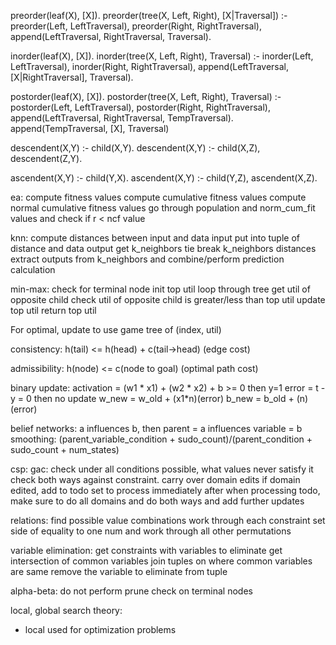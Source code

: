 preorder(leaf(X), [X]).
preorder(tree(X, Left, Right), [X|Traversal]) :-
    preorder(Left, LeftTraversal),
    preorder(Right, RightTraversal),
    append(LeftTraversal, RightTraversal, Traversal).

inorder(leaf(X), [X]).
inorder(tree(X, Left, Right), Traversal) :-
    inorder(Left, LeftTraversal),
    inorder(Right, RightTraversal),
    append(LeftTraversal, [X|RightTraversal], Traversal).

postorder(leaf(X), [X]).
postorder(tree(X, Left, Right), Traversal) :-
    postorder(Left, LeftTraversal),
    postorder(Right, RightTraversal),
    append(LeftTraversal, RightTraversal, TempTraversal).
    append(TempTraversal, [X], Traversal)

descendent(X,Y) :- child(X,Y).
descendent(X,Y) :- child(X,Z), descendent(Z,Y).

ascendent(X,Y) :- child(Y,X).
ascendent(X,Y) :- child(Y,Z), ascendent(X,Z).

ea:
compute fitness values
compute cumulative fitness values
compute normal cumulative fitness values
go through population and norm_cum_fit values and check if r < ncf value

knn:
compute distances between input and data input
put into tuple of distance and data output
get k_neighbors
tie break k_neighbors distances
extract outputs from k_neighbors and combine/perform prediction calculation

min-max:
check for terminal node
init top util
loop through tree
get util of opposite child
check util of opposite child is greater/less than top util
update top util
return top util

For optimal, update to use game tree of (index, util)

consistency:
h(tail) <= h(head) + c(tail->head) (edge cost)

admissibility:
h(node) <= c(node to goal) (optimal path cost)

binary update:
activation = (w1 * x1) + (w2 * x2) + b >= 0 then y=1
error = t - y = 0 then no update
w_new = w_old + (x1*n)(error)
b_new = b_old + (n)(error)

belief networks:
a influences b, then parent = a influences variable = b
smoothing:
(parent_variable_condition + sudo_count)/(parent_condition + sudo_count + num_states)

csp:
gac:
check under all conditions possible, what values never satisfy it
check both ways against constraint. 
carry over domain edits
if domain edited, add to todo set to process immediately after
when processing todo, make sure to do all domains and do both ways and add further updates

relations:
find possible value combinations
work through each constraint
set side of equality to one num and work through all other permutations

variable elimination:
get constraints with variables to eliminate
get intersection of common variables
join tuples on where common variables are same
remove the variable to eliminate from tuple

alpha-beta:
do not perform prune check on terminal nodes


local, global search theory:
- local used for optimization problems